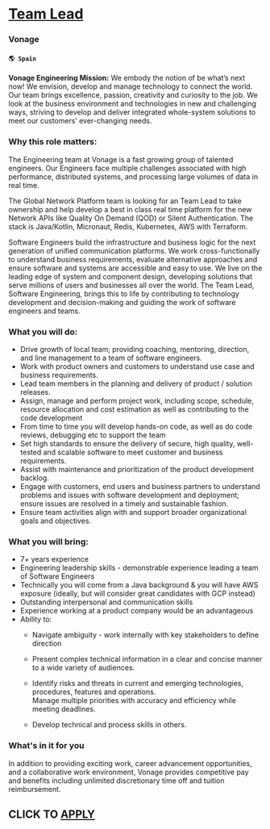 # [Team Lead](https://www.remotewlb.com/apply/team-lead-69268)  
### Vonage  
#### `🌎 Spain`  

**Vonage Engineering Mission:** We embody the notion of be what’s next now! We envision, develop and manage technology to connect the world. Our team brings excellence, passion, creativity and curiosity to the job. We look at the business environment and technologies in new and challenging ways, striving to develop and deliver integrated whole-system solutions to meet our customers’ ever-changing needs.

### Why this role matters:

The Engineering team at Vonage is a fast growing group of talented engineers. Our Engineers face multiple challenges associated with high performance, distributed systems, and processing large volumes of data in real time.

The Global Network Platform team is looking for an Team Lead to take ownership and help develop a best in class real time platform for the new Network APIs like Quality On Demand (QOD) or Silent Authentication. The stack is Java/Kotlin, Micronaut, Redis, Kubernetes, AWS with Terraform.

Software Engineers build the infrastructure and business logic for the next generation of unified communication platforms. We work cross-functionally to understand business requirements, evaluate alternative approaches and ensure software and systems are accessible and easy to use. We live on the leading edge of system and component design, developing solutions that serve millions of users and businesses all over the world. The Team Lead, Software Engineering, brings this to life by contributing to technology development and decision-making and guiding the work of software engineers and teams.

### What you will do:

  * Drive growth of local team; providing coaching, mentoring, direction, and line management to a team of software engineers.
  * Work with product owners and customers to understand use case and business requirements.
  * Lead team members in the planning and delivery of product / solution releases.
  * Assign, manage and perform project work, including scope, schedule, resource allocation and cost estimation as well as contributing to the code development
  * From time to time you will develop hands-on code, as well as do code reviews, debugging etc to support the team
  * Set high standards to ensure the delivery of secure, high quality, well-tested and scalable software to meet customer and business requirements.
  * Assist with maintenance and prioritization of the product development backlog.
  * Engage with customers, end users and business partners to understand problems and issues with software development and deployment; ensure issues are resolved in a timely and sustainable fashion.
  * Ensure team activities align with and support broader organizational goals and objectives.

### What you will bring:

  * 7+ years experience
  * Engineering leadership skills - demonstrable experience leading a team of Software Engineers
  * Technically you will come from a Java background & you will have AWS exposure (ideally, but will consider great candidates with GCP instead)
  * Outstanding interpersonal and communication skills
  * Experience working at a product company would be an advantageous
  * Ability to:
    * Navigate ambiguity - work internally with key stakeholders to define direction
    * Present complex technical information in a clear and concise manner to a wide variety of audiences.
    * Identify risks and threats in current and emerging technologies, procedures, features and operations.  
Manage multiple priorities with accuracy and efficiency while meeting deadlines.

    * Develop technical and process skills in others.

### What's in it for you

In addition to providing exciting work, career advancement opportunities, and a collaborative work environment, Vonage provides competitive pay and benefits including unlimited discretionary time off and tuition reimbursement.

  
## CLICK TO [APPLY](https://www.remotewlb.com/apply/team-lead-69268)

